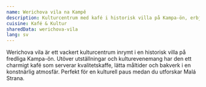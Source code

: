 ```yaml
---
name: Werichova vila na Kampě
description: Kulturcentrum med kafé i historisk villa på Kampa-ön, erbjuder kaffe, lätta måltider och kulturevenemang
cuisine: Kafé & Kultur
sharedData: werichova-vila
lang: sv
---
```


Werichova vila är ett vackert kulturcentrum inrymt i en historisk villa på fredliga Kampa-ön. Utöver utställningar och kulturevenemang har den ett charmigt kafé som serverar kvalitetskaffe, lätta måltider och bakverk i en konstnärlig atmosfär. Perfekt för en kulturell paus medan du utforskar Malá Strana.